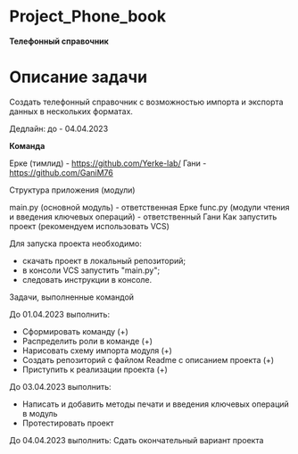 # Project_Phone_book

**Телефонный справочник**

# Описание задачи 
Создать телефонный справочник с возможностью импорта и экспорта данных в нескольких форматах.

Дедлайн: до - 04.04.2023

**Команда**

Ерке (тимлид) - https://github.com/Yerke-lab/
Гани - https://github.com/GaniM76


Структура приложения (модули)

main.py (основной модуль) - ответственная Ерке
func.py (модули чтения и введения ключевых операций) - ответственный Гани
Как запустить проект (рекомендуем использовать VCS)

Для запуска проекта необходимо:
- скачать проект в локальный репозиторий;
- в консоли VCS запустить "main.py";
- следовать инструкции в консоле.


Задачи, выполненные командой

До 01.04.2023 выполнить:
- Сформировать команду (+)
- Распределить роли в команде (+)
- Нарисовать схему импорта модуля (+)
- Создать репозиторий с файлом Readme с описанием проекта (+)
- Приступить к реализации проекта (+)

До 03.04.2023 выполнить:
- Написать и добавить методы печати и введения ключевых операций в модуль 
- Протестировать проект 

До 04.04.2023 выполнить:
Сдать окончательный вариант проекта 
